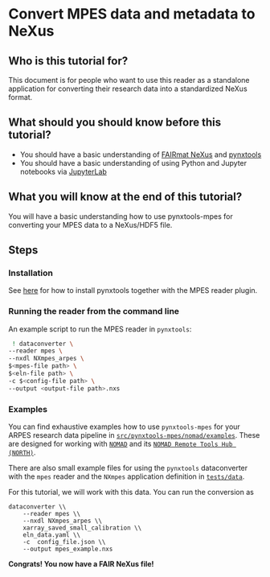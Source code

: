 # Convert MPES data and metadata to NeXus

## Who is this tutorial for?

This document is for people who want to use this reader as a standalone application for converting their research data
into a standardized NeXus format.

## What should you should know before this tutorial?

- You should have a basic understanding of [FAIRmat NeXus](https://github.com/FAIRmat/nexus_definitions) and [pynxtools](https://github.com/FAIRmat/pynxtools)
- You should have a basic understanding of using Python and Jupyter notebooks via [JupyterLab](https://jupyter.org)

## What you will know at the end of this tutorial?

You will have a basic understanding how to use pynxtools-mpes for converting your MPES data to a NeXus/HDF5 file.

## Steps

### Installation
See [here](./installation.md) for how to install pynxtools together with the MPES reader plugin.

### Running the reader from the command line
An example script to run the MPES reader in `pynxtools`:
```sh
 ! dataconverter \
--reader mpes \
--nxdl NXmpes_arpes \
$<mpes-file path> \
$<eln-file path> \
-c $<config-file path> \
--output <output-file path>.nxs
```

### Examples

You can find exhaustive examples how to use `pynxtools-mpes` for your ARPES research data pipeline in [`src/pynxtools-mpes/nomad/examples`](../../src/pynxtools_mpes/nomad/examples/). These are designed for working with [`NOMAD`](https://nomad-lab.eu/) and its [`NOMAD Remote Tools Hub (NORTH)`](https://nomad-lab.eu/prod/v1/gui/analyze/north).

There are also small example files for using the `pynxtools` dataconverter with the `mpes` reader and the `NXmpes` application definition in [`tests/data`](https://github.com/FAIRmat-NFDI/pynxtools-mpes/tree/main/tests/data).

For this tutorial, we will work with this data. You can run the conversion as
```shell
dataconverter \\
    --reader mpes \\
    --nxdl NXmpes_arpes \\
    xarray_saved_small_calibration \\
    eln_data.yaml \\
    -c  config_file.json \\
    --output mpes_example.nxs
```

**Congrats! You now have a FAIR NeXus file!**
